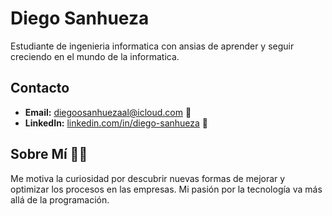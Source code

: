 # Diego Sanhueza

Estudiante de ingenieria informatica con ansias de aprender y seguir creciendo en el mundo de la informatica.

## Contacto

- **Email:** diegoosanhuezaal@icloud.com 📧
- **LinkedIn:** [linkedin.com/in/diego-sanhueza](https://www.linkedin.com/in/diego-sanhueza-ag) 🔗

## Sobre Mí 🙋‍♂️

Me motiva la curiosidad por descubrir nuevas formas de mejorar y optimizar los procesos en las empresas. Mi pasión por la tecnología va más allá de la programación.
